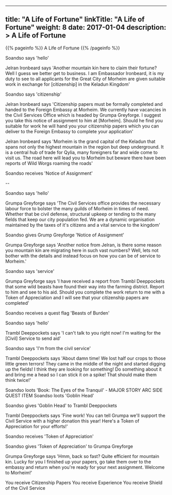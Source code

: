 
---
title: "A Life of Fortune"
linkTitle: "A Life of Fortune"
weight: 8
date: 2017-01-04
description: >
 A Life of Fortune
---

{{% pageinfo %}}
A Life of Fortune
{{% /pageinfo %}}

Soandso says 'hello'

Jelran Ironbeard says 'Another mountain kin here to claim their fortune? Well I guess we better get to business. I am Embassador Ironbeard, it is my duty to see to all applicants for the Great City of Morheim are given suitable work in exchange for [citizenship] in the Keladun Kingdom'

Soandso says 'citizenship'

Jelran Ironbeard says 'Citizenship papers must be formally completed and handed to the Foreign Embassy at Morheim. We currently have vacancies in the Civil Services Office which is headed by Grumpa Greyforge. I suggest you take this notice of assignment to him at [Morheim]. Should he find you suitable for work he will hand you your citizenship papers which you can deliver to the Foreign Embassy to complete your application'

Jelran Ironbeard says 'Morheim is the grand capital of the Keladun that spans not only the highest mountain in the region but deep underground. It is a central hub of trade for Qylia, many foreigners far and wide come to visit us. The road here will lead you to Morheim but beware there have been reports of Wild Worgs roaming the roads'

Soandso receives 'Notice of Assignment'

--

Soandso says 'hello'

Grumpa Greyforge says 'The Civil Services office provides the necessary labour force to bolster the many guilds of Morheim in times of need. Whether that be civil defense, structural upkeep or tending to the many fields that keep our city population fed. We are a dynamic organisation maintained by the taxes of it's citizens and a vital service to the kingdom'

Soandso gives Grump Greyforge 'Notice of Assignment'

Grumpa Greyforge says 'Another notice from Jelran, is there some reason you mountain kin are migrating here in such vast numbers? Well, lets not bother with the details and instead focus on how you can be of service to Morheim.'

Soandso says 'service'

Grumpa Greyforge says 'I have received a report from Trambl Deeppockets that some wild beasts have found their way into the farming district. Report to him and see to his aid. Should you complete the work return to me with a Token of Appreciation and I will see that your citizenship papers are completed'

Soandso receives a quest flag 'Beasts of Burden'

Soandso says 'hello'

Trambl Deeppockets says 'I can't talk to you right now! I'm waiting for the [Civil] Service to send aid'

Soandso says 'I'm from the civil service'

Trambl Deeppockets says 'About damn time! We lost half our crops to those little green terrors! They came in the middle of the night and started digging up the fields! I think they are looking for something! Do something about it and bring me a head so I can stick it on a spike! That should make them think twice!'

Soandso loots 'Book: The Eyes of the Tranquil' - MAJOR STORY ARC SIDE QUEST ITEM
Soandso loots 'Goblin Head'

Soandso gives 'Goblin Head' to Trambl Deeppockets

Trambl Deeppockets says 'Fine work! You can tell Grumpa we'll support the Civil Service with a higher donation this year! Here's a Token of Appreciation for your efforts!'

Soandso receives 'Token of Appreciation'

Soandso gives 'Token of Appreciation' to Grumpa Greyforge

Grumpa Greyforge says 'Hmm, back so fast? Quite efficient for mountain kin. Lucky for you I finished up your papers, go take them over to the embassy and return when you're ready for your next assignment. Welcome to Morheim!'

You receive Citizenship Papers
You receive Experience
You receive Shield of the Civil Service
